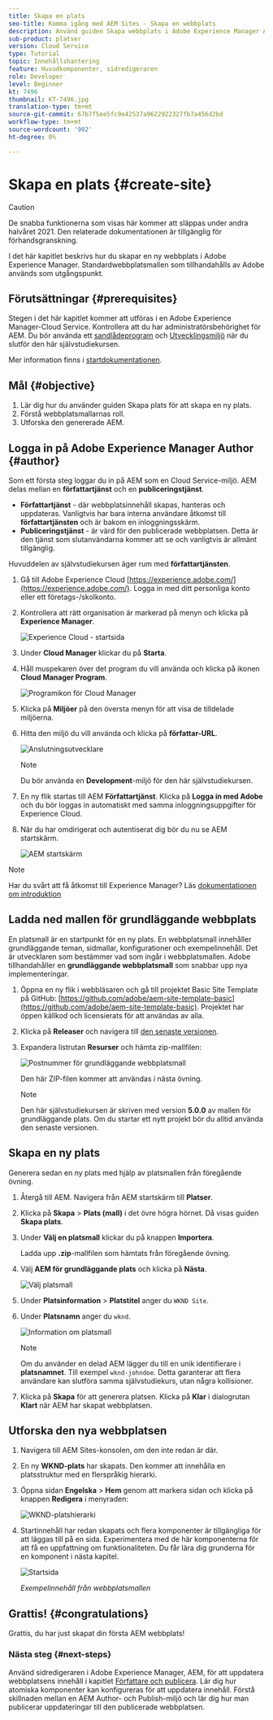 ```yaml
---
title: Skapa en plats
seo-title: Komma igång med AEM Sites - Skapa en webbplats
description: Använd guiden Skapa webbplats i Adobe Experience Manager AEM för att skapa en ny webbplats. Standardwebbplatsmallen som tillhandahålls av Adobe används som startpunkt för den nya platsen.
sub-product: platser
version: Cloud Service
type: Tutorial
topic: Innehållshantering
feature: Huvudkomponenter, sidredigeraren
role: Developer
level: Beginner
kt: 7496
thumbnail: KT-7496.jpg
translation-type: tm+mt
source-git-commit: 67b7f5ee5fc9e42537a9622922327fb7a456d2bd
workflow-type: tm+mt
source-wordcount: '902'
ht-degree: 0%

---
```



# Skapa en plats {#create-site}

>[!CAUTION]
>
> De snabba funktionerna som visas här kommer att släppas under andra halvåret 2021. Den relaterade dokumentationen är tillgänglig för förhandsgranskning.

I det här kapitlet beskrivs hur du skapar en ny webbplats i Adobe Experience Manager. Standardwebbplatsmallen som tillhandahålls av Adobe används som utgångspunkt.

## Förutsättningar {#prerequisites}

Stegen i det här kapitlet kommer att utföras i en Adobe Experience Manager-Cloud Service. Kontrollera att du har administratörsbehörighet för AEM. Du bör använda ett [sandlådeprogram](https://experienceleague.adobe.com/docs/experience-manager-cloud-service/onboarding/getting-access/sandbox-programs/introduction-sandbox-programs.html) och [Utvecklingsmiljö](https://experienceleague.adobe.com/docs/experience-manager-cloud-service/implementing/using-cloud-manager/manage-environments.html) när du slutför den här självstudiekursen.

Mer information finns i [startdokumentationen](https://experienceleague.adobe.com/docs/experience-manager-cloud-service/onboarding/home.html).

## Mål {#objective}

1. Lär dig hur du använder guiden Skapa plats för att skapa en ny plats.
1. Förstå webbplatsmallarnas roll.
1. Utforska den genererade AEM.

## Logga in på Adobe Experience Manager Author {#author}

Som ett första steg loggar du in på AEM som en Cloud Service-miljö. AEM delas mellan en **författartjänst** och en **publiceringstjänst**.

* **Författartjänst**  - där webbplatsinnehåll skapas, hanteras och uppdateras. Vanligtvis har bara interna användare åtkomst till **författartjänsten** och är bakom en inloggningsskärm.
* **Publiceringstjänst**  - är värd för den publicerade webbplatsen. Detta är den tjänst som slutanvändarna kommer att se och vanligtvis är allmänt tillgänglig.

Huvuddelen av självstudiekursen äger rum med **författartjänsten**.

1. Gå till Adobe Experience Cloud [https://experience.adobe.com/](https://experience.adobe.com/). Logga in med ditt personliga konto eller ett företags-/skolkonto.
1. Kontrollera att rätt organisation är markerad på menyn och klicka på **Experience Manager**.

   ![Experience Cloud - startsida](assets/create-site/experience-cloud-home-screen.png)

1. Under **Cloud Manager** klickar du på **Starta**.
1. Håll muspekaren över det program du vill använda och klicka på ikonen **Cloud Manager Program**.

   ![Programikon för Cloud Manager](assets/create-site/cloud-manager-program-icon.png)

1. Klicka på **Miljöer** på den översta menyn för att visa de tilldelade miljöerna.

1. Hitta den miljö du vill använda och klicka på **författar-URL**.

   ![Anslutningsutvecklare](assets/create-site/access-dev-environment.png)

   >[!NOTE]
   >
   >Du bör använda en **Development**-miljö för den här självstudiekursen.

1. En ny flik startas till AEM **Författartjänst**. Klicka på **Logga in med Adobe** och du bör loggas in automatiskt med samma inloggningsuppgifter för Experience Cloud.

1. När du har omdirigerat och autentiserat dig bör du nu se AEM startskärm.

   ![AEM startskärm](assets/create-site/aem-start-screen.png)

>[!NOTE]
>
> Har du svårt att få åtkomst till Experience Manager? Läs [dokumentationen om introduktion](https://experienceleague.adobe.com/docs/experience-manager-cloud-service/onboarding/home.html)

## Ladda ned mallen för grundläggande webbplats

En platsmall är en startpunkt för en ny plats. En webbplatsmall innehåller grundläggande teman, sidmallar, konfigurationer och exempelinnehåll. Det är utvecklaren som bestämmer vad som ingår i webbplatsmallen. Adobe tillhandahåller en **grundläggande webbplatsmall** som snabbar upp nya implementeringar.

1. Öppna en ny flik i webbläsaren och gå till projektet Basic Site Template på GitHub: [https://github.com/adobe/aem-site-template-basic](https://github.com/adobe/aem-site-template-basic). Projektet har öppen källkod och licensierats för att användas av alla.
1. Klicka på **Releaser** och navigera till [den senaste versionen](https://github.com/adobe/aem-site-template-basic/releases/latest).
1. Expandera listrutan **Resurser** och hämta zip-mallfilen:

   ![Postnummer för grundläggande webbplatsmall](assets/create-site/template-basic-zip-file.png)

   Den här ZIP-filen kommer att användas i nästa övning.

   >[!NOTE]
   >
   > Den här självstudiekursen är skriven med version **5.0.0** av mallen för grundläggande plats. Om du startar ett nytt projekt bör du alltid använda den senaste versionen.

## Skapa en ny plats

Generera sedan en ny plats med hjälp av platsmallen från föregående övning.

1. Återgå till AEM. Navigera från AEM startskärm till **Platser**.
1. Klicka på **Skapa** > **Plats (mall)** i det övre högra hörnet. Då visas guiden **Skapa plats**.
1. Under **Välj en platsmall** klickar du på knappen **Importera**.

   Ladda upp **.zip**-mallfilen som hämtats från föregående övning.

1. Välj **AEM för grundläggande plats** och klicka på **Nästa**.

   ![Välj platsmall](assets/create-site/select-site-template.png)

1. Under **Platsinformation** > **Platstitel** anger du `WKND Site`.
1. Under **Platsnamn** anger du `wknd`.

   ![Information om platsmall](assets/create-site/site-template-details.png)

   >[!NOTE]
   >
   > Om du använder en delad AEM lägger du till en unik identifierare i **platsnamnet**. Till exempel `wknd-johndoe`. Detta garanterar att flera användare kan slutföra samma självstudiekurs, utan några kollisioner.

1. Klicka på **Skapa** för att generera platsen. Klicka på **Klar** i dialogrutan **Klart** när AEM har skapat webbplatsen.

## Utforska den nya webbplatsen

1. Navigera till AEM Sites-konsolen, om den inte redan är där.
1. En ny **WKND-plats** har skapats. Den kommer att innehålla en platsstruktur med en flerspråkig hierarki.
1. Öppna sidan **Engelska** > **Hem** genom att markera sidan och klicka på knappen **Redigera** i menyraden:

   ![WKND-platshierarki](assets/create-site/wknd-site-starter-hierarchy.png)

1. Startinnehåll har redan skapats och flera komponenter är tillgängliga för att läggas till på en sida. Experimentera med de här komponenterna för att få en uppfattning om funktionaliteten. Du får lära dig grunderna för en komponent i nästa kapitel.

   ![Startsida](assets/create-site/start-home-page.png)

   *Exempelinnehåll från webbplatsmallen*

## Grattis! {#congratulations}

Grattis, du har just skapat din första AEM webbplats!

### Nästa steg {#next-steps}

Använd sidredigeraren i Adobe Experience Manager, AEM, för att uppdatera webbplatsens innehåll i kapitlet [Författare och publicera](author-content-publish.md). Lär dig hur atomiska komponenter kan konfigureras för att uppdatera innehåll. Förstå skillnaden mellan en AEM Author- och Publish-miljö och lär dig hur man publicerar uppdateringar till den publicerade webbplatsen.
